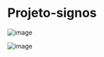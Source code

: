 # Projeto-signos

![image](https://user-images.githubusercontent.com/66571686/195929092-c0db88b7-293b-472f-8780-25d1d386597c.png)


![image](https://user-images.githubusercontent.com/66571686/195929154-8026176f-29d4-4bbb-8969-fb396d76c4f6.png)
